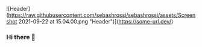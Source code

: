 ![Header](https://raw.githubusercontent.com/sebashrossi/sebashrossi/assets/Screenshot 2021-09-22 at 15.04.00.png "Header")](https://some-url.dev/)


### Hi there 👋

<!--
**sebashrossi/sebashrossi** is a ✨ _special_ ✨ repository because its `README.md` (this file) appears on your GitHub profile.

Here are some ideas to get you started:

- 🔭 I’m currently working on ...
- 🌱 I’m currently learning ...
- 👯 I’m looking to collaborate on ...
- 🤔 I’m looking for help with ...
- 💬 Ask me about ...
- 📫 How to reach me: ...
- 😄 Pronouns: ...
- ⚡ Fun fact: ...
-->

